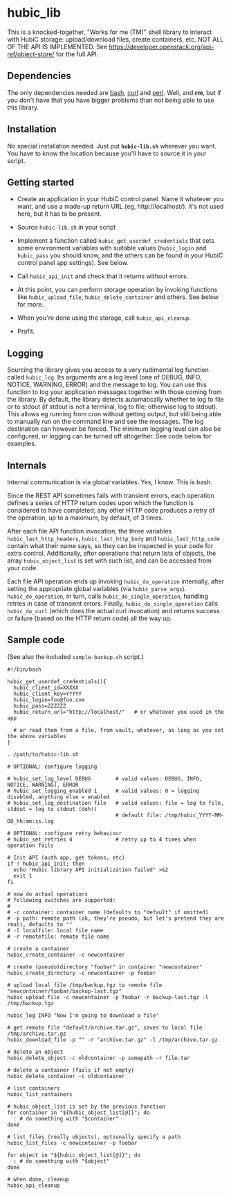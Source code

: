 # hubic_lib

This is a knocked-together, "Works for me (TM)" shell library to interact with HubiC storage: upload/download files, create containers, etc. NOT ALL OF THE API IS IMPLEMENTED. See https://developer.openstack.org/api-ref/object-store/ for the full API.

## Dependencies

The only dependencies needed are [bash](https://www.gnu.org/software/bash/), [curl](https://curl.haxx.se/) and [perl](https://www.perl.org/). Well, and **rm**, but if you don't have that you have bigger problems than not being able to use this library.

## Installation

No special installation needed. Just put **`hubic-lib.sh`** wherever you want. You have to know the location because you'll have to source it in your script.

## Getting started

- Create an application in your HubiC control panel. Name it whatever you want, and use a made-up return URL (eg, http://localhost/). It's not used here, but it has to be present.

- Source `hubic-lib.sh` in your script

- Implement a function called `hubic_get_userdef_credentials` that sets some environment variables with suitable values (`hubic_login` and `hubic_pass` you should know, and the others can be found in your HubiC control panel app settings). See below.

- Call `hubic_api_init` and check that it returns without errors.

- At this point, you can perform storage operation by invoking functions like `hubic_upload_file`, `hubic_delete_container` and others. See below for more.

- When you're done using the storage, call `hubic_api_cleanup`.

- Profit. 

## Logging

Sourcing the library gives you access to a very rudimental log function called `hubic_log`. Its arguments are a log level (one of  DEBUG, INFO, NOTICE, WARNING, ERROR) and the message to log. You can use this function to log your application messages together with those coming from the library. By default, the library detects automatically whether to log to file or to stdout (if stdout is not a terminal, log to file; otherwise log to stdout). This allows eg running from cron without getting output, but still being able to manually run on the command line and see the messages. The log destination can however be forced. The minimum logging level can also be configured, or logging can be turned off altogether. See code below for examples.

## Internals

Internal communication is via global variables. Yes, I know. This is bash.

Since the REST API sometimes fails with transient errors, each operation defines a series of HTTP return codes upon which the function is considered to have completed; any other HTTP code produces a retry of the operation, up to a maximum, by default, of 3 times.

After each file API function invocation, the three variables `hubic_last_http_headers`, `hubic_last_http_body` and `hubic_last_http_code` contain what their name says, so they can be inspected in your code for extra control. Additionally, after operations that return lists of objects, the array `hubic_object_list` is set with such list, and can be accessed from your code.

Each file API operation ends up invoking `hubic_do_operation` internally, after setting the appropriate global variables (via `hubic_parse_args`). `hubic_do_operation`, in turn, calls `hubic_do_single_operation`, handling retries in case of transient errors. Finally, `hubic_do_single_operation` calls `hubic_do_curl` (which does the actual curl invocation) and returns success or failure (based on the HTTP return code) all the way up.

## Sample code

(See also the included `sample-backup.sh` script.)

```
#!/bin/bash

hubic_get_userdef_credentials(){
  hubic_client_id=XXXXX
  hubic_client_key=YYYYY
  hubic_login=foo@foo.com
  hubic_pass=ZZZZZZ
  hubic_return_url="http://localhost/"   # or whatever you used in the app
  
  # or read them from a file, from vault, whatever, as long as you set the above variables
}

. /path/to/hubic-lib.sh

# OPTIONAL: configure logging

# hubic_set_log_level DEBUG        # valid values: DEBUG, INFO, NOTICE, WARNING], ERROR
# hubic_set_logging_enabled 1      # valid values: 0 = logging disabled, anything else = enabled
# hubic_set_log_destination file   # valid values: file = log to file, stdout = log to stdout (doh!)
                                   # default file: /tmp/hubic_YYYY-MM-DD_hh:mm:ss.log

# OPTIONAL: configure retry behaviour
# hubic_set_retries 4              # retry up to 4 times when operation fails

# Init API (auth app, get tokens, etc)
if ! hubic_api_init; then
  echo "Hubic library API initialization failed" >&2
  exit 1
fi

# now do actual operations
# following switches are supported:
#
# -c container: container name (defaults to "default" if omitted)
# -p path: remote path (ok, they're pseudo, but let's pretend they are real), defaults to ""
# -l localfile: local file name
# -r remotefile: remote file name

# create a container
hubic_create_container -c newcontainer

# create (pseudo)directory "foobar" in container "newcontainer"
hubic_create_directory -c newcontainer -p foobar

# upload local file /tmp/backup.tgz to remote file "newcontainer/foobar/backup-last.tgz"
hubic_upload_file -c newcontainer -p foobar -r backup-last.tgz -l /tmp/backup.tgz 

hubic_log INFO "Now I'm going to download a file"

# get remote file "default/archive.tar.gz", saves to local file /tmp/archive.tar.gz
hubic_download_file -p "" -r "archive.tar.gz" -l /tmp/archive.tar.gz

# delete an object
hubic_delete_object -c oldcontainer -p somepath -r file.tar

# delete a container (fails if not empty)
hubic_delete_container -c oldcontainer

# list containers
hubic_list_containers

# hubic_object_list is set by the previous function
for container in "${hubic_object_list[@]}"; do
  : # do something with "$container"
done

# list files (really objects), optionally specify a path
hubic_list_files -c newcontainer -p foobar

for object in "${hubic_object_list[@]}"; do
  : # do something with "$object"
done

# when done, cleanup
hubic_api_cleanup
```
